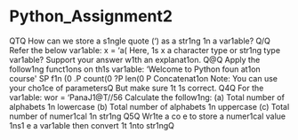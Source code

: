 # Python_Assignment2
QTQ How can we store a s1ngle quote (‘) as a str1ng 1n a var1able?
Q/Q Refer the below var1able:
x = ‘a(
Here, 1s x a character type or str1ng type var1able? Support your answer w1th an explanat1on.
Q@Q Apply the follow1ng funct1ons on th1s var1able: ‘Welcome to Python foun at1on course'
SP f1n (0
.P count(0
?P len(0
P Concatenat1on
Note: You can use your cho1ce of parametersQ But make sure 1t 1s correct.
Q4Q For the var1able: wor = ‘PanaJ1@T//56
Calculate the follow1ng:
(a) Total number of alphabets 1n lowercase
(b) Total number of alphabets 1n uppercase
(c) Total number of numer1cal 1n str1ng
Q5Q Wr1te a co e to store a numer1cal value 1ns1 e a var1able then convert 1t 1nto str1ngQ
